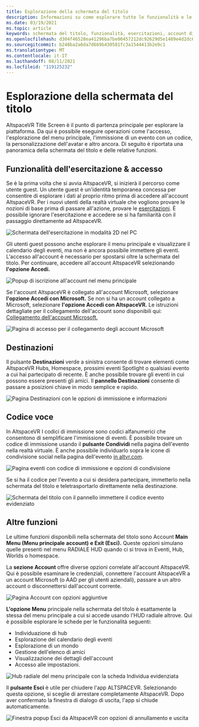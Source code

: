 ```yaml
---
title: Esplorazione della schermata del titolo
description: Informazioni su come esplorare tutte le funzionalità e le funzioni della schermata del titolo altspaceVR come prima volta o come utente di ritorno.
ms.date: 03/19/2021
ms.topic: article
keywords: schermata del titolo, funzionalità, esercitazioni, account di accesso, account, codice di immissione, destinazioni
ms.openlocfilehash: d304f46528ea41296ba7be00457212dc92629d5e1489e4d2dc656622f2a584e3
ms.sourcegitcommit: b248ba2a6da7d669b430581fc3a1544413b2e9c1
ms.translationtype: MT
ms.contentlocale: it-IT
ms.lasthandoff: 08/11/2021
ms.locfileid: "119125232"
---
```

# <a name="exploring-the-title-screen"></a>Esplorazione della schermata del titolo

AltspaceVR Title Screen è il punto di partenza principale per esplorare la piattaforma. Da qui è possibile eseguire operazioni come l'accesso, l'esplorazione del menu principale, l'immissione di un evento con un codice, la personalizzazione dell'avatar e altro ancora. Di seguito è riportata una panoramica della schermata del titolo e delle relative funzioni. 

## <a name="tutorial-features--login"></a>Funzionalità dell'esercitazione & accesso 

Se è la prima volta che si avvia AltspaceVR, si inizierà il percorso come utente guest. Un utente guest è un'identità temporanea concessa per consentire di esplorare i dati al proprio ritmo prima di accedere all'account AltspaceVR. Per i nuovi utenti della realtà virtuale che vogliono provare le nozioni di base prima di passare all'azione, provare le [esercitazioni](../tutorials/host-tools-overview.md). È possibile ignorare l'esercitazione e accedere se si ha familiarità con il passaggio direttamente ad AltspaceVR. 

![Schermata dell'esercitazione in modalità 2D nel PC](images/title-screen-01.png)

Gli utenti guest possono anche esplorare il menu principale e visualizzare il calendario degli eventi, ma non è ancora possibile immettere gli eventi. L'accesso all'account è necessario per spostarsi oltre la schermata del titolo. Per continuare, accedere all'account AltspaceVR selezionando **l'opzione Accedi.** 

![Popup di iscrizione all'account nel menu principale](images/title-screen-03.png)

Se l'account AltspaceVR è collegato all'account Microsoft, selezionare **l'opzione Accedi con Microsoft.** Se non si ha un account collegato a Microsoft, selezionare **l'opzione Accedi con AltspaceVR.** Le istruzioni dettagliate per il collegamento dell'account sono disponibili qui: [Collegamento dell'account Microsoft.](../getting-started/linking-microsoft-account.md) 

![Pagina di accesso per il collegamento degli account Microsoft](images/title-screen-02.png)

## <a name="destinations"></a>Destinazioni 

Il pulsante **Destinazioni** verde a sinistra consente di trovare elementi come AltspaceVR Hubs, Homespace, prossimi eventi Spotlight o qualsiasi evento a cui hai partecipato di recente. È anche possibile trovare gli eventi in cui possono essere presenti gli amici. Il **pannello Destinazioni** consente di passare a posizioni chiave in modo semplice e rapido. 

![Pagina Destinazioni con le opzioni di immissione e informazioni](images/title-screen-04.png)

## <a name="entry-code"></a>Codice voce 

In AltspaceVR I codici di immissione sono codici alfanumerici che consentono di semplificare l'immissione di eventi. È possibile trovare un codice di immissione usando il **pulsante Condividi** nella pagina dell'evento nella realtà virtuale. È anche possibile individuarlo sopra le icone di condivisione social nella pagina dell'evento [in altvr.com](https://altvr.com). 

![Pagina eventi con codice di immissione e opzioni di condivisione](images/title-screen-05.png)

Se si ha il codice per l'evento a cui si desidera partecipare, immetterlo nella schermata del titolo e teletrasportarlo direttamente nella destinazione.  

![Schermata del titolo con il pannello immettere il codice evento evidenziato](images/title-screen-06.png)

## <a name="other-functions"></a>Altre funzioni 

Le ultime funzioni disponibili nella schermata del titolo sono Account **Main Menu (Menu principale** **account)** **e Exit (Esci).** Queste opzioni simulano quelle presenti nel menu RADIALE HUD quando ci si trova in Eventi, Hub, Worlds o homespace. 

La **sezione Account** offre diverse opzioni correlate all'account AltspaceVR. Qui è possibile esaminare le credenziali, connettere l'account AltspaceVR a un account Microsoft (o AAD per gli utenti aziendali), passare a un altro account o disconnettersi dall'account corrente. 

![Pagina Account con opzioni aggiuntive](images/title-screen-07.png)

**L'opzione Menu** principale nella schermata del titolo è esattamente la stessa del menu principale a cui si accede usando l'HUD radiale altrove. Qui è possibile esplorare le schede per le funzionalità seguenti:

* Individuazione di hub
* Esplorazione del calendario degli eventi
* Esplorazione di un mondo
* Gestione dell'elenco di amici
* Visualizzazione dei dettagli dell'account
* Accesso alle impostazioni.

![Hub radiale del menu principale con la scheda Individua evidenziata](images/title-screen-08.png)

Il **pulsante Esci** è utile per chiudere l'app ALTSPACEVR. Selezionando questa opzione, si sceglie di arrestare completamente AltspaceVR. Dopo aver confermato la finestra di dialogo di uscita, l'app si chiude automaticamente. 

![Finestra popup Esci da AltspaceVR con opzioni di annullamento e uscita](images/title-screen-09.png)